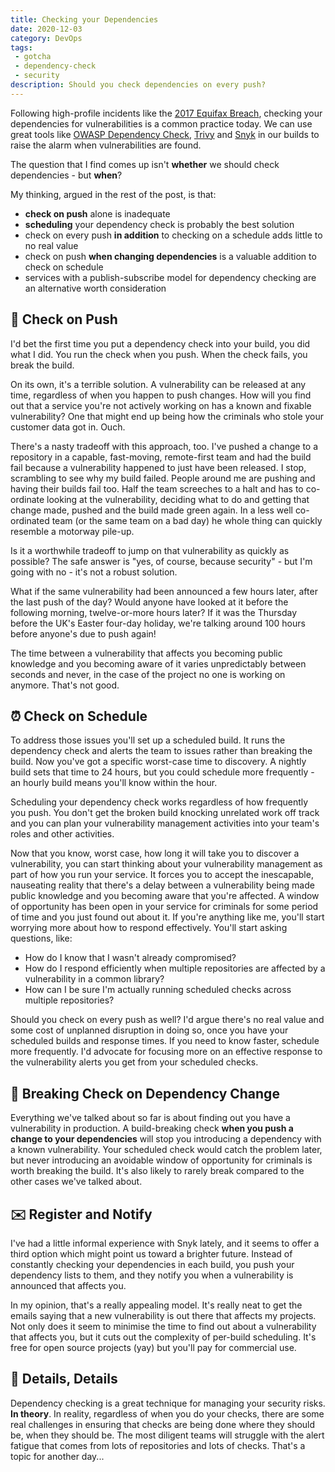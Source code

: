 ```yaml
---
title: Checking your Dependencies
date: 2020-12-03
category: DevOps
tags:
 - gotcha
 - dependency-check
 - security
description: Should you check dependencies on every push?
---
```


Following high-profile incidents like the [2017 Equifax Breach](https://www.wired.com/story/equifax-breach-no-excuse/), checking your dependencies for vulnerabilities is a common practice today.
We can use great tools like [OWASP Dependency Check](https://jeremylong.github.io/DependencyCheck/), [Trivy](https://github.com/aquasecurity/trivy) and [Snyk](https://snyk.io) in our builds to raise the alarm when vulnerabilities are found.

The question that I find comes up isn't **whether** we should check dependencies - but **when**?

My thinking, argued in the rest of the post, is that:

- **check on push** alone is inadequate
- **scheduling** your dependency check is probably the best solution
- check on every push **in addition** to checking on a schedule adds little to no real value
- check on push **when changing dependencies** is a valuable addition to check on schedule
- services with a publish-subscribe model for dependency checking are an alternative worth consideration

## 💩 Check on Push
    

I'd bet the first time you put a dependency check into your build, you did what I did. You run the check when you push. When the check fails, you break the build.

<!-- {{< img src="push.jpg"
    alt="A push sign on a door"
    >}} -->

On its own, it's a terrible solution. A vulnerability can be released at any time, regardless of when you happen to push changes. How will you find out that a service you're not actively working on has a known and fixable vulnerability? One that might end up being how the criminals who stole your customer data got in. Ouch.

There's a nasty tradeoff with this approach, too. I've pushed a change to a repository in a capable, fast-moving, remote-first team and had the build fail because a vulnerability happened to just have been released. I stop, scrambling to see why my build failed. People around me are pushing and having their builds fail too. Half the team screeches to a halt and has to co-ordinate looking at the vulnerability, deciding what to do and getting that change made, pushed and the build made green again. In a less well co-ordinated team (or the same team on a bad day) he whole thing can quickly resemble a motorway pile-up.

Is it a worthwhile tradeoff to jump on that vulnerability as quickly as possible? The safe answer is "yes, of course, because security"  - but I'm going with no - it's not a robust solution.

What if the same vulnerability had been announced a few hours later, after the last push of the day? Would anyone have looked at it before the following morning, twelve-or-more hours later? If it was the Thursday before the UK's Easter four-day holiday, we're talking around 100 hours before anyone's due to push again!

The time between a vulnerability that affects you becoming public knowledge and you becoming aware of it varies unpredictably between seconds and never, in the case of the project no one is working on anymore. That's not good.

## ⏰ Check on Schedule

To address those issues you'll set up a scheduled build. It runs the dependency check and alerts the team to issues rather than breaking the build. Now you've got a specific worst-case time to discovery. A nightly build sets that time to 24 hours, but you could schedule more frequently - an hourly build means you'll know within the hour.

Scheduling your dependency check works regardless of how frequently you push. You don't get the broken build knocking unrelated work off track and you can plan your vulnerability management activities into your team's roles and other activities.

Now that you know, worst case, how long it will take you to discover a vulnerability, you can start thinking about your vulnerability management as part of how you run your service. It forces you to accept the inescapable, nauseating reality that there's a delay between a vulnerability being made public knowledge and you becoming aware that you're affected. A window of opportunity has been open in your service for criminals for some period of time and you just found out about it. If you're anything like me, you'll start worrying more about how to respond effectively. You'll start asking questions, like:

- How do I know that I wasn't already compromised?
- How do I respond efficiently when multiple repositories are affected by a vulnerability in a common library?
- How can I be sure I'm actually running scheduled checks across multiple repositories?

Should you check on every push as well? I'd argue there's no real value and some cost of unplanned disruption in doing so, once you have your scheduled builds and response times. If you need to know faster, schedule more frequently. I'd advocate for focusing more on an effective response to the vulnerability alerts you get from your scheduled checks.

## 🛑 Breaking Check on Dependency Change 

Everything we've talked about so far is about finding out you have a vulnerability in production. A build-breaking check **when you push a change to your dependencies** will stop you introducing a dependency with a known vulnerability. Your scheduled check would catch the problem later, but never introducing an avoidable window of opportunity for criminals is worth breaking the build. It's also likely to rarely break compared to the other cases we've talked about.

## ✉️ Register and Notify

I've had a little informal experience with Snyk lately, and it seems to offer a third option which might point us toward a brighter future. Instead of constantly checking your dependencies in each build, you push your dependency lists to them, and they notify you when a vulnerability is announced that affects you.

In my opinion, that's a really appealing model. It's really neat to get the emails saying that a new vulnerability is out there that affects my projects. Not only does it seem to minimise the time to find out about a vulnerability that affects you, but it cuts out the complexity of per-build scheduling. It's free for open source projects (yay) but you'll pay for commercial use.

## 🔬 Details, Details

Dependency checking is a great technique for managing your security risks. **In theory**. In reality, regardless of when you do your checks, there are some real challenges in ensuring that checks are being done where they should be, when they should be. The most diligent teams will struggle with the alert fatigue that comes from lots of repositories and lots of checks. That's a topic for another day...
